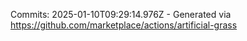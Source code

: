 Commits: 2025-01-10T09:29:14.976Z - Generated via https://github.com/marketplace/actions/artificial-grass
<br>
